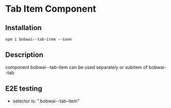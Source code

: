 # Tab Item Component

## Installation

    npm i bobwai--tab-item --save

## Description

component bobwai--tab-item can be used separately or subitem of bobwai--tab

## E2E testing

- selector is: ".bobwai--tab-item"